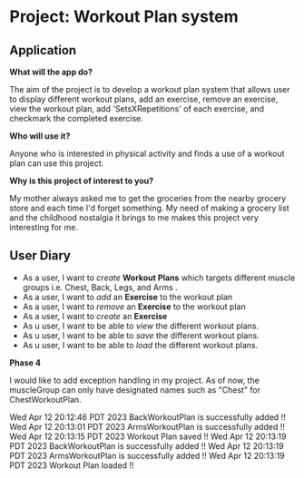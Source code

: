 # Project: Workout Plan system

## Application

**What will the app do?**

The aim of the project is to develop a workout plan system that allows user to display different workout plans, add an exercise, remove an exercise, view the workout plan, add 'SetsXRepetitions' of each exercise, and  checkmark the completed exercise.


**Who will use it?**

Anyone who is interested in physical activity and finds a use of a workout plan can use this project.


**Why is this project of interest to you?**

My mother always asked me to get the groceries from the nearby grocery store and each time I'd forget something. My need of making a grocery list and the childhood nostalgia it brings to me makes this project very interesting for me.



## User Diary

- As a user, I want to *create* **Workout Plans** which targets different muscle groups i.e. Chest, Back, Legs, and Arms .
- As a user, I want to *add* an **Exercise** to the workout plan
- As a user, I want to *remove* an **Exercise** to the workout plan
- As a user, I want to *create* an **Exercise**
- As u user, I want to be able to *view* the different workout plans.
- As u user, I want to be able to *save* the different workout plans.
- As u user, I want to be able to *load* the different workout plans.


**Phase 4**

I would like to add exception handling in my project. As of now, the muscleGroup can only have designated names such as "Chest" for ChestWorkoutPlan.

Wed Apr 12 20:12:46 PDT 2023
BackWorkoutPlan is successfully added !!
Wed Apr 12 20:13:01 PDT 2023
ArmsWorkoutPlan is successfully added !!
Wed Apr 12 20:13:15 PDT 2023
Workout Plan saved !!
Wed Apr 12 20:13:19 PDT 2023
BackWorkoutPlan is successfully added !!
Wed Apr 12 20:13:19 PDT 2023
ArmsWorkoutPlan is successfully added !!
Wed Apr 12 20:13:19 PDT 2023
Workout Plan loaded !!
